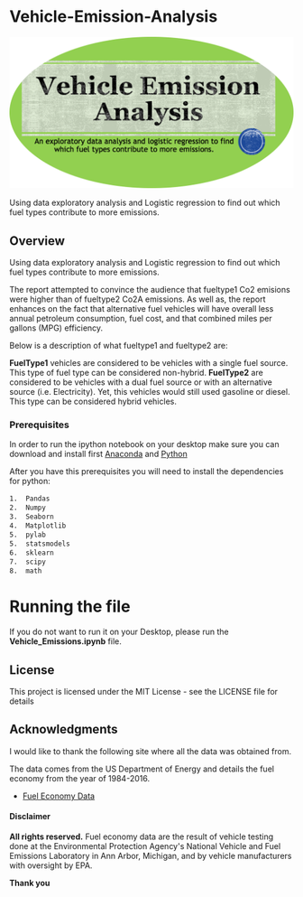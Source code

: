 # Vehicle-Emission-Analysis

![Alt image](https://github.com/PauloRlopez/Vehicle-Emission-Analysis/blob/master/images/fuel-rounded.png?raw="fuel-rounded")


Using data exploratory analysis and Logistic regression to find out which fuel types contribute to more emissions.

## Overview

Using data exploratory analysis and Logistic regression to find out which fuel types contribute to more emissions.

The report attempted to convince the audience that fueltype1 Co2 emisions were higher than of fueltype2 Co2A emissions. As well as, the report enhances on the fact that alternative fuel vehicles will have overall less annual petroleum consumption, fuel cost, and that combined miles per gallons (MPG) efficiency.

Below is a description of what fueltype1 and fueltype2 are:

**FuelType1** vehicles are considered to be vehicles with a single fuel source. This type of fuel type can be considered non-hybrid.
**FuelType2** are considered to be vehicles with a dual fuel source or with an alternative source (i.e. Electricity). Yet, this vehicles would still used gasoline or diesel. This type can be considered hybrid vehicles.



### Prerequisites

In order to run the ipython notebook on your desktop make sure you can download and install first [Anaconda](https://www.continuum.io/downloads) and [Python](https://www.python.org/downloads/)

After you have this prerequisites you will need to install the dependencies for python:

```
1.  Pandas
2.  Numpy
3.  Seaborn
4.  Matplotlib
5.  pylab
5.  statsmodels
6.  sklearn
7.  scipy
8.  math

```

# Running the file

If you do not want to run it on your Desktop, please run the **Vehicle_Emissions.ipynb** file.

## License

This project is licensed under the MIT License - see the LICENSE file for details

## Acknowledgments

I would like to thank the following site where all the data was obtained from.

The data comes from the US Department of Energy and details the fuel economy from the year of 1984-2016.

* [Fuel Economy Data](https://www.fueleconomy.gov/feg/download.shtml)


#### Disclaimer

**All rights reserved.**
Fuel economy data are the result of vehicle testing done at the Environmental Protection Agency's National Vehicle and Fuel Emissions Laboratory in Ann Arbor, Michigan, and by vehicle manufacturers with oversight by EPA.


**Thank you**
